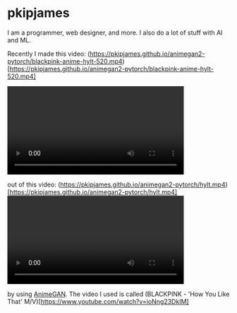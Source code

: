 pkipjames
=========
I am a programmer, web designer, and more. I also do a lot of stuff with AI and ML.

Recently I made this video:
(https://pkipjames.github.io/animegan2-pytorch/blackpink-anime-hylt-520.mp4)[https://pkipjames.github.io/animegan2-pytorch/blackpink-anime-hylt-520.mp4]

<video controls="true" src="https://pkipjames.github.io/animegan2-pytorch/blackpink-anime-hylt-520.mp4" height="200"></video>

out of this video:
(https://pkipjames.github.io/animegan2-pytorch/hylt.mp4)[https://pkipjames.github.io/animegan2-pytorch/hylt.mp4]
<video controls="true" src="https://pkipjames.github.io/animegan2-pytorch/hylt.mp4" height="200"></video>

by using [AnimeGAN](https://github.com/TachibanaYoshino/AnimeGANv2). The video I used is called 
(BLACKPINK - 'How You Like That' M/V)[https://www.youtube.com/watch?v=ioNng23DkIM]
